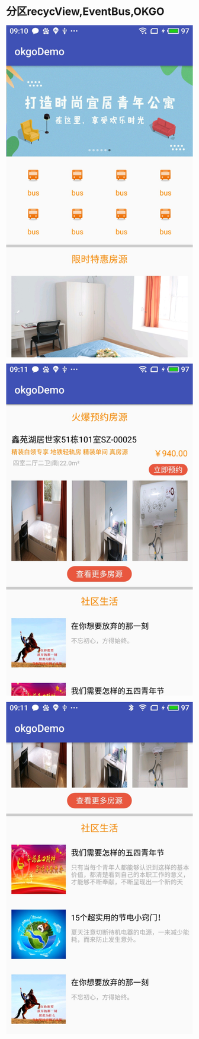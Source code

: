 # 分区recycView,EventBus,OKGO


![IMG](https://raw.githubusercontent.com/429329513wanting/multiRecycView/master/screenshot/3.jpg)

![IMG](https://raw.githubusercontent.com/429329513wanting/multiRecycView/master/screenshot/1.jpg)

![IMG](https://raw.githubusercontent.com/429329513wanting/multiRecycView/master/screenshot/2.jpg)
